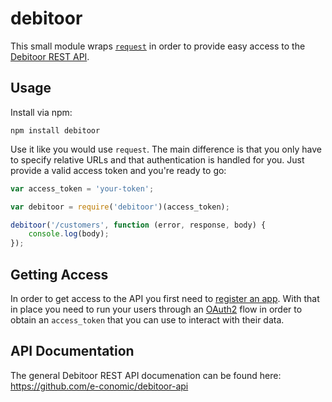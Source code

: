 # debitoor #
This small module wraps [`request`](https://github.com/mikeal/request) in order to provide easy access to the [Debitoor REST API](https://api.debitoor.com/api).

## Usage ##
Install via npm:

```
npm install debitoor
```

Use it like you would use `request`. The main difference is that you only have to specify relative URLs and that authentication is handled for you. Just provide a valid access token and you're ready to go:

```js
var access_token = 'your-token';

var debitoor = require('debitoor')(access_token);

debitoor('/customers', function (error, response, body) {
	console.log(body);
});
```

## Getting Access ##
In order to get access to the API you first need to [register an app](https://github.com/e-conomic/debitoor-api#registration). With that in place you need to run your users through an [OAuth2](https://github.com/e-conomic/debitoor-api/blob/master/pages/authentication.md) flow in order to obtain an `access_token` that you can use to interact with their data.


## API Documentation ##
The general Debitoor REST API documenation can be found here: https://github.com/e-conomic/debitoor-api